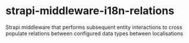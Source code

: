 # strapi-middleware-i18n-relations
Strapi middleware that performs subsequent entity interactions to cross populate relations between configured data types between localisations
